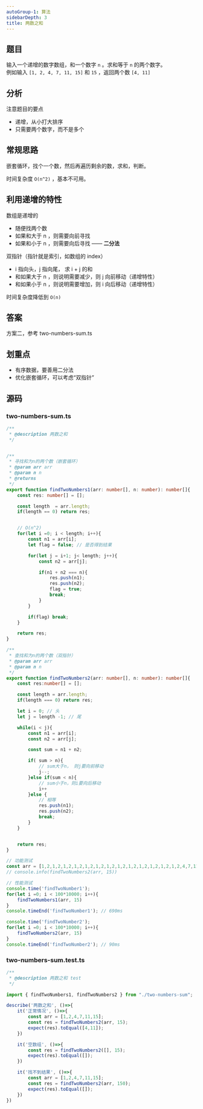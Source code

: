 ```yaml
---
autoGroup-1: 算法
sidebarDepth: 3
title: 两数之和
---
```


## 题目

输入一个递增的数字数组，和一个数字 `n` 。求和等于 `n` 的两个数字。<br>
例如输入 `[1, 2, 4, 7, 11, 15]` 和 `15` ，返回两个数 `[4, 11]`

## 分析

注意题目的要点
- 递增，从小打大排序
- 只需要两个数字，而不是多个

## 常规思路

嵌套循环，找个一个数，然后再遍历剩余的数，求和，判断。

时间复杂度 `O(n^2)` ，基本不可用。

## 利用递增的特性

数组是递增的
- 随便找两个数
- 如果和大于 n ，则需要向前寻找
- 如果和小于 n ，则需要向后寻找 —— **二分法**

双指针（指针就是索引，如数组的 index）
- i 指向头，j 指向尾， 求 i + j 的和
- 和如果大于 n ，则说明需要减少，则 j 向前移动（递增特性）
- 和如果小于 n ，则说明需要增加，则 i 向后移动（递增特性）

时间复杂度降低到 `O(n)`

## 答案

方案二，参考 two-numbers-sum.ts

## 划重点

- 有序数据，要善用二分法
- 优化嵌套循环，可以考虑“双指针”


## 源码

### two-numbers-sum.ts
```typescript
/**
 * @description 两数之和
 */


/**
 * 寻找和为n的两个数（嵌套循环）
 * @param arr arr
 * @param n n
 * @returns 
 */
export function findTwoNumbers1(arr: number[], n: number): number[]{
    const res: number[] = [];

    const length  = arr.length;
    if(length == 0) return res;


    // O(n^2)
    for(let i =0; i < length; i++){
        const n1 = arr[i];
        let flag = false; // 是否得到结果

        for(let j = i+1; j< length; j++){
            const n2 = arr[j];

            if(n1 + n2 === n){
                res.push(n1);
                res.push(n2);
                flag = true;
                break;
            }
        }

        if(flag) break;
    }

    return res;
}

/**
 * 查找和为n的两个数（双指针）
 * @param arr arr
 * @param n n
 */
export function findTwoNumbers2(arr: number[], n: number): number[]{
    const res:number[] = [];

    const length = arr.length;
    if(length === 0) return res;

    let i = 0; // 头
    let j = length -1; // 尾

    while(i < j){
        const n1 = arr[i];
        const n2 = arr[j];

        const sum = n1 + n2;

        if( sum > n){
            // sum大于n， 则j要向前移动
            j--;
        }else if(sum < n){
            // sum小于n，则i要向后移动
            i++
        }else {
            // 相等
            res.push(n1);
            res.push(n2);
            break;
        }
    }


    return res;
}

// 功能测试
const arr = [1,2,1,2,1,2,1,2,1,2,1,2,1,2,1,2,1,2,1,2,1,2,1,2,1,2,4,7,11,15];
// console.info(findTwoNumbers2(arr, 15))

// 性能测试
console.time('findTwoNumber1');
for(let i =0; i < 100*10000; i++){
    findTwoNumbers1(arr, 15)
}
console.timeEnd('findTwoNumber1'); // 690ms

console.time('findTwoNumber2');
for(let i =0; i < 100*10000; i++){
    findTwoNumbers2(arr, 15)
}
console.timeEnd('findTwoNumber2'); // 90ms
```

### two-numbers-sum.test.ts
```typescript
/**
 * @description 两数之和 test
 */

import { findTwoNumbers1, findTwoNumbers2 } from "./two-numbers-sum";

describe('两数之和', ()=>{
    it('正常情况', ()=>{
        const arr = [1,2,4,7,11,15];
        const res = findTwoNumbers2(arr, 15);
        expect(res).toEqual([4,11]);
    })

    it('空数组', ()=>{
        const res = findTwoNumbers2([], 15);
        expect(res).toEqual([]);
    })

    it('找不到结果', ()=>{
        const arr = [1,2,4,7,11,15];
        const res = findTwoNumbers2(arr, 150);
        expect(res).toEqual([]);
    })
})
```